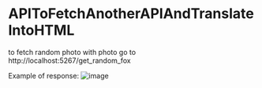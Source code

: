 # APIToFetchAnotherAPIAndTranslateIntoHTML

to fetch random photo with photo go to
http://localhost:5267/get_random_fox

Example of response:
![image](https://github.com/anryts/APIToFetchAnotherAPIAndTranslateIntoHTML/assets/73461908/ab4b0700-8ea3-415a-87f4-91cd83222287)
